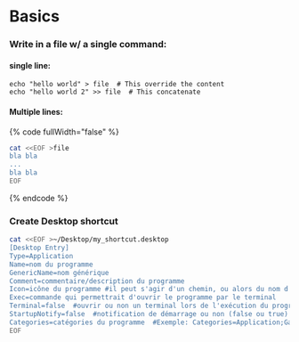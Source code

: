 # Basics

### Write in a file w/ a single command:

#### single line:

```
echo "hello world" > file  # This override the content
echo "hello world 2" >> file  # This concatenate
```

#### Multiple lines:

{% code fullWidth="false" %}
```bash
cat <<EOF >file
bla bla
...
bla bla
EOF
```
{% endcode %}

### Create Desktop shortcut

```bash
cat <<EOF >~/Desktop/my_shortcut.desktop
[Desktop Entry]
Type=Application
Name=nom du programme
GenericName=nom générique
Comment=commentaire/description du programme
Icon=icône du programme #il peut s'agir d'un chemin, ou alors du nom d'une icône contenue dans votre thème d'icônes
Exec=commande qui permettrait d'ouvrir le programme par le terminal
Terminal=false  #ouvrir ou non un terminal lors de l'exécution du programme (false ou true)
StartupNotify=false  #notification de démarrage ou non (false ou true)
Categories=catégories du programme  #Exemple: Categories=Application;Game;ArcadeGame;
EOF
```


